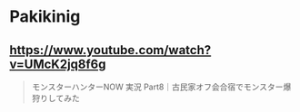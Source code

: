 # Pakikinig

## https://www.youtube.com/watch?v=UMcK2jq8f6g

> モンスターハンターNOW 実況 Part8｜古民家オフ会合宿でモンスター爆狩りしてみた 
